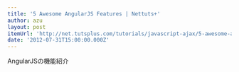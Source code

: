 ```yaml
---
title: '5 Awesome AngularJS Features | Nettuts+'
author: azu
layout: post
itemUrl: 'http://net.tutsplus.com/tutorials/javascript-ajax/5-awesome-angularjs-features/'
date: '2012-07-31T15:00:00.000Z'
---
```

AngularJSの機能紹介
